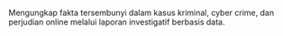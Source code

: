 Mengungkap fakta tersembunyi dalam kasus kriminal, cyber crime, dan perjudian online melalui laporan investigatif berbasis data.
